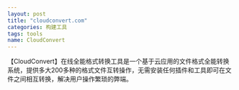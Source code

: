 ```yaml
---
layout: post
title: "cloudconvert.com"
categories: 构建工具
tags: tools
name: CloudConvert
---
```


【CloudConvert】在线全能格式转换工具是一个基于<!--break-->云应用的文件格式全能转换系统，提供多大200多种的格式文件互转操作，无需安装任何插件和工具即可在文件之间相互转换，解决用户操作繁琐的弊端。

